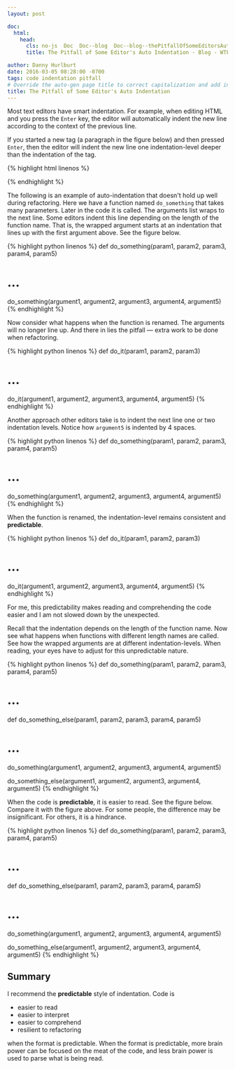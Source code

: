 ```yaml
---
layout: post

doc:
  html:
    head:
      cls: no-js  Doc  Doc--blog  Doc--blog--thePitfallOfSomeEditorsAutoIndentation
      title: The Pitfall of Some Editor's Auto Indentation - Blog - WTF

author: Danny Hurlburt
date: 2016-03-05 08:28:00 -0700
tags: code indentation pitfall
# Override the auto-gen page title to correct capitalization and add in missing punctuation.
title: The Pitfall of Some Editor's Auto Indentation
---
```


Most text editors have smart indentation.  For example, when editing HTML and you press the `Enter` key, the editor
will automatically indent the new line according to the context of the previous line.
<!-- stop excerpt -->
If you started a new tag (a paragraph in the figure below) and then pressed `Enter`, then the editor will indent the
new line one indentation-level deeper than the indentation of the tag.

{% highlight html linenos %}
<body>
    <p>
        <!-- Caret auto-indented to here. -->
    </p>
</body>
{% endhighlight %}

The following is an example of auto-indentation that doesn't hold up well during refactoring.  Here we have a
function named `do_something` that takes many parameters.  Later in the code it is called.  The arguments list
wraps to the next line.  Some editors indent this line depending on the length of the function name.  That is,
the wrapped argument starts at an indentation that lines up with the first argument above.  See the figure
below.

{% highlight python linenos %}
def do_something(param1, param2, param3, param4, param5)
  # ...

do_something(argument1, argument2, argument3, argument4,
             argument5)
{% endhighlight %}

Now consider what happens when the function is renamed.  The arguments will no longer line up.  And there in
lies the pitfall &mdash; extra work to be done when refactoring.

{% highlight python linenos %}
def do_it(param1, param2, param3)
  # ...

do_it(argument1, argument2, argument3, argument4,
             argument5)
{% endhighlight %}

Another approach other editors take is to indent the next line one or two indentation levels.  Notice how `argument5`
is indented by 4 spaces.

{% highlight python linenos %}
def do_something(param1, param2, param3, param4, param5)
  # ...

do_something(argument1, argument2, argument3, argument4,
    argument5)
{% endhighlight %}

When the function is renamed, the indentation-level remains consistent and **predictable**.

{% highlight python linenos %}
def do_it(param1, param2, param3)
  # ...

do_it(argument1, argument2, argument3, argument4,
    argument5)
{% endhighlight %}

For me, this predictability makes reading and comprehending the code easier and I am not slowed down by the
unexpected.

Recall that the indentation depends on the length of the function name.  Now see what happens when functions
with different length names are called.  See how the wrapped arguments are at different indentation-levels.  When
reading, your eyes have to adjust for this unpredictable nature.

{% highlight python linenos %}
def do_something(param1, param2, param3, param4, param5)
  # ...

def do_something_else(param1, param2, param3, param4, param5)
  # ...

do_something(argument1, argument2, argument3, argument4,
             argument5)

do_something_else(argument1, argument2, argument3, argument4,
                  argument5)
{% endhighlight %}

When the code is **predictable**, it is easier to read.  See the figure below.  Compare it with the figure above.
For some people, the difference may be insignificant.  For others, it is a hindrance.

{% highlight python linenos %}
def do_something(param1, param2, param3, param4, param5)
  # ...

def do_something_else(param1, param2, param3, param4, param5)
  # ...

do_something(argument1, argument2, argument3, argument4,
    argument5)

do_something_else(argument1, argument2, argument3, argument4,
    argument5)
{% endhighlight %}

## Summary

I recommend the **predictable** style of indentation.  Code is

* easier to read
* easier to interpret
* easier to comprehend
* resilient to refactoring

when the format is predictable.  When the format is predictable, more brain power can be focused on the meat of the code, and
less brain power is used to parse what is being read.
